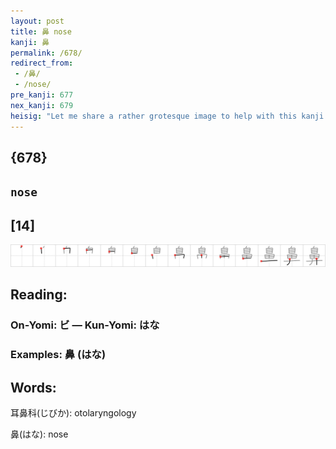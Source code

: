 ```yaml
---
layout: post
title: 鼻 nose
kanji: 鼻
permalink: /678/
redirect_from:
 - /鼻/
 - /nose/
pre_kanji: 677
nex_kanji: 679
heisig: "Let me share a rather grotesque image to help with this kanji. Imagine taking your <i>two hands</i> and reaching up into someone's <i>nostrils</i>. Once inside you grab hold of the <i>brain</i> and yank it out. At the end, you would have a picture something like that of this character, the full kanji for <b>nose</b>."
---
```


## {678}

## `nose`

## [14]

<div class="stroke"><img src="../images/E9BCBB.png" /></div>

## Reading:

### On-Yomi: ビ &mdash; Kun-Yomi: はな

### Examples: 鼻 (はな)

## Words:

耳鼻科(じびか): otolaryngology

鼻(はな): nose
